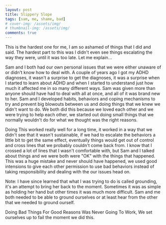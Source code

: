 ```yaml
---
layout: post
title: Slippery Slope
tags: [sam, me, shame, bad]
# cover-img: /assets/img/
# thumbnail-img: /assets/img/
comments: true
---
```

This is the hardest one for me, I am so ashamed of things that I did and said. The hardest part to this was I didn't even see things escalating the way they were, until it was too late.  Let me explain...  

Sam and I both had our own personal issues that we were either unaware of or didn't know how to deal with. A couple of years ago I got my ADHD diagnoses, it wasn't a surprise to get the diagnoses, it was a surprise when I started to learn about ADHD and when I started to understand just how much it affected me in so many different ways. Sam was given more than anyone should have had to deal with all at once, and all of it was brand new to her. Sam and I developed habits, behaviors and coping mechanisms to try and prevent big blowouts between us and doing things that we knew we didn't want to do. We both did this because we loved each other and we were trying to help each other, we started out doing small things that we normally wouldn't do for what we thought was the right reasons.  

Doing This worked really well for a long time, it worked in a way that we didn't see that it wasn't sustainable, if we had to escalate the behaviors a little bit to get the same effect, eventually things would get out of control and cross lines that we probably couldn't come back from. I know that I crossed a lot of lines that I wasn't comfortable with, but Sam and I talked about things and we were both were "OK" with the things that happened. This was a huge mistake and never should have happened, we used good intensions to give each other permission to use bad behaviors instead of taking responsibility and dealing with the our issues head on.  

Note: I have since learned that what I was trying to do is called grounding, it's an attempt to bring her back to the moment. Sometimes it was as simple as holding her hand but other times it was much more difficult. Sam and me both needed to be able to ground ourselves or at least hear from the other that we needed to ground ourself.

Doing Bad Things For Good Reasons Was Never Going To Work, We set ourselves up to fail the moment we did this.